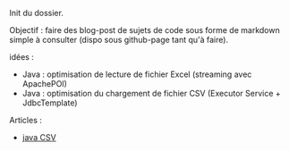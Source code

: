 Init du dossier.

Objectif : faire des blog-post de sujets de code sous forme de markdown simple à consulter (dispo sous github-page tant qu'à faire).

idées : 
- Java : optimisation de lecture de fichier Excel (streaming avec ApachePOI)
- Java : optimisation du chargement de fichier CSV (Executor Service + JdbcTemplate)

Articles :
- [java CSV](Java-CSV_BDD.md)

